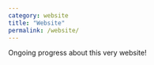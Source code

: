 ```yaml
---
category: website
title: "Website"
permalink: /website/
---
```


Ongoing progress about this very website!